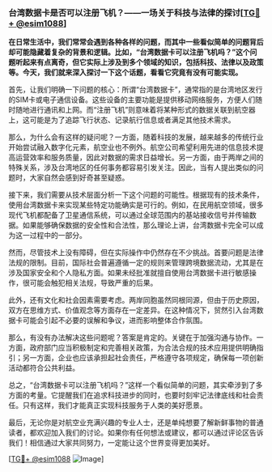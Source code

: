 ### 台湾数据卡是否可以注册飞机？——一场关于科技与法律的探讨[[TG💪+ @esim1088](https://t.me/s/esim1088)]

**在日常生活中，我们常常会遇到各种各样的问题，而其中一些看似简单的问题背后却可能隐藏着复杂的背景和逻辑。比如，“台湾数据卡可以注册飞机吗？”这个问题听起来有点离奇，但它实际上涉及到多个领域的知识，包括科技、法律以及政策等。今天，我们就来深入探讨一下这个话题，看看它究竟有没有可能实现。**

首先，让我们明确一下问题的核心：所谓“台湾数据卡”，通常指的是台湾地区发行的SIM卡或电子通信设备。这些设备的主要功能是提供移动网络服务，方便人们随时随地进行通讯和上网。而“注册飞机”则意味着将某种形式的数据关联到航空器上，这可能是为了追踪飞行状态、记录航行信息或者满足其他技术需求。

那么，为什么会有这样的疑问呢？一方面，随着科技的发展，越来越多的传统行业开始尝试融入数字化元素，航空业也不例外。航空公司希望利用先进的信息技术提高运营效率和服务质量，因此对数据的需求日益增长。另一方面，由于两岸之间的特殊关系，涉及台湾地区的任何事务都容易引发关注。因此，当有人提出类似的问题时，大家自然会感到好奇甚至疑惑。

接下来，我们需要从技术层面分析一下这个问题的可能性。根据现有的技术条件，使用台湾数据卡来实现某些特定功能确实是可行的。例如，在民用航空领域，很多现代飞机都配备了卫星通信系统，可以通过全球范围内的基站接收信号并传输数据。如果能够确保数据的安全性和合法性，那么理论上讲，台湾数据卡完全可以成为这一过程中的一部分。

然而，尽管技术上没有障碍，但在实际操作中仍然存在不少挑战。首要问题是法律法规的限制。目前，国际社会普遍遵循一定的规则来管理跨境数据流动，尤其是在涉及国家安全和个人隐私方面。如果未经批准就擅自使用台湾数据卡进行敏感操作，很可能会触犯相关法规，导致严重的后果。

此外，还有文化和社会因素需要考虑。两岸同胞虽然同根同源，但由于历史原因，双方在思维方式、价值观念等方面存在一定差异。在这种情况下，贸然引入台湾数据卡可能会引起不必要的误解和争议，进而影响整体合作氛围。

那么，有没有办法解决这些问题呢？答案是肯定的。关键在于加强沟通与协作。一方面，政府部门应当积极制定和完善相关政策，为合法合规的技术应用提供明确指引；另一方面，企业也应该承担起社会责任，严格遵守各项规定，确保每一项创新活动都符合公共利益。

总之，“台湾数据卡可以注册飞机吗？”这样一个看似简单的问题，其实牵涉到了多方面的考量。它提醒我们在追求科技进步的同时，也要时刻牢记法律底线和社会责任。只有这样，我们才能真正实现科技服务于人类的美好愿景。

最后，无论你是对航空业充满兴趣的专业人士，还是单纯想要了解新鲜事物的普通读者，都欢迎加入我们的讨论。如果你有任何想法或建议，都可以通过评论区告诉我们！相信通过大家共同努力，一定能让这个世界变得更加美好。

[[TG💪+ @esim1088](https://t.me/s/esim1088) ![Image](https://i.postimg.cc/4NQfJmqS/Snipaste-2025-05-13-00-14-12.png)]